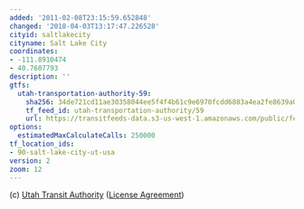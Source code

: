 ```yaml
---
added: '2011-02-08T23:15:59.652848'
changed: '2018-04-03T13:17:47.226528'
cityid: saltlakecity
cityname: Salt Lake City
coordinates:
- -111.8910474
- 40.7607793
description: ''
gtfs:
  utah-transportation-authority-59:
    sha256: 34de721cd11ae30358044ee5f4f4b61c9e6970fcdd6803a4ea2fe8639a054108
    tf_feed_id: utah-transportation-authority/59
    url: https://transitfeeds-data.s3-us-west-1.amazonaws.com/public/feeds/utah-transportation-authority/59/20180331/gtfs.zip
options:
  estimatedMaxCalculateCalls: 250000
tf_location_ids:
- 90-salt-lake-city-ut-usa
version: 2
zoom: 12
---
```


(c) [Utah Transit Authority](http://www.rideuta.com/) ([License Agreement](http://developer.rideuta.com/TermsOfUse.aspx))
